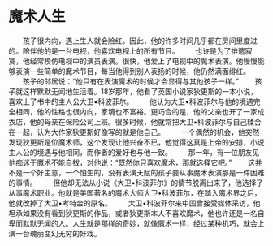 # 魔术人生
　　孩子很内向，遇上生人就会脸红。因此，他的许多时间几乎都在房间里度过的。陪伴他的是一台电视，他喜欢电视上的所有节目。 
　　也许是为了排遣寂寞，他经常模仿电视中的演员表演。很快，他爱上了电视中的魔术表演。他慢慢能够表演一些简单的魔术节目，每当他得到别人表扬的时候，他仍然满面绯红。 
　　孩子的邻居说：“他只有在表演魔术的时候才会显得与其他孩子一样。” 
　　孩子就这样默默无闻地生活着。18岁那年，他看了英国小说家狄更斯的一本小说，喜欢上了书中的主人公大卫&#8226;科波菲尔。 
　　他认为大卫&#8226;科波菲尔与他的境遇完全相同，他的性格也很内向，家境也不富裕。更巧合的是，他的父亲也开了一家成衣店，他的母亲在保险公司上班。很多时候，他就常把大卫&#8226;科波菲尔与自己糅合在一起，认为大作家狄更斯好像写的就是他自己。 
　　一个偶然的机会，他突然发现狄更斯是位魔术师，这个发现让他兴奋不已，他觉得这真是上帝的安排，小说主人公的境遇与他相同，而作者的爱好也与他一致。 
　　那一年，有一位朋友见他痴迷于魔术不能自拔，对他说：“既然你只喜欢魔术，那就选择它吧。” 
　　这并不是一个好主意，一个怕生的，没有表演天赋的孩子要从事魔术表演那是一件困难的事情。 
　　但他却无法从小说《大卫&#8226;科波菲尔》的情节脱离出来了，他选择了从事魔术职业。他就是美国著名的魔术大师大卫&#8226;科波菲尔，在踏入魔术界之后，他就改掉了大卫&#8226;考特金的原名。 
　　大卫&#8226;科波菲尔来中国曾接受媒体采访，他坦承如果没有看到狄更斯的作品，或者狄更斯本人不喜欢魔术，他也许还是一名自卑而默默无闻的人。人生就是那样的奇妙，就像魔术一样，经过某种机巧，就会上演一台瑰丽变幻无穷的好戏。
 